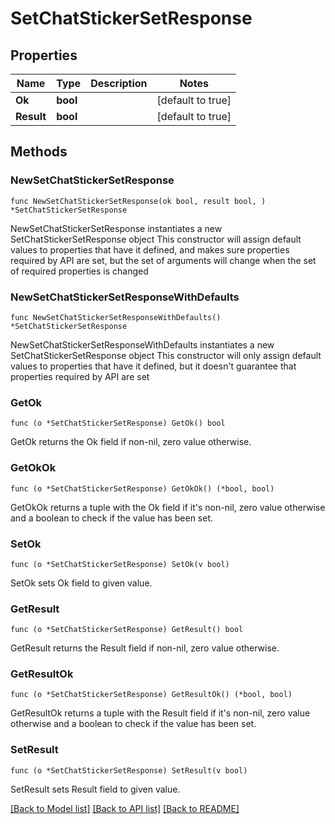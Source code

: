 # SetChatStickerSetResponse

## Properties

Name | Type | Description | Notes
------------ | ------------- | ------------- | -------------
**Ok** | **bool** |  | [default to true]
**Result** | **bool** |  | [default to true]

## Methods

### NewSetChatStickerSetResponse

`func NewSetChatStickerSetResponse(ok bool, result bool, ) *SetChatStickerSetResponse`

NewSetChatStickerSetResponse instantiates a new SetChatStickerSetResponse object
This constructor will assign default values to properties that have it defined,
and makes sure properties required by API are set, but the set of arguments
will change when the set of required properties is changed

### NewSetChatStickerSetResponseWithDefaults

`func NewSetChatStickerSetResponseWithDefaults() *SetChatStickerSetResponse`

NewSetChatStickerSetResponseWithDefaults instantiates a new SetChatStickerSetResponse object
This constructor will only assign default values to properties that have it defined,
but it doesn't guarantee that properties required by API are set

### GetOk

`func (o *SetChatStickerSetResponse) GetOk() bool`

GetOk returns the Ok field if non-nil, zero value otherwise.

### GetOkOk

`func (o *SetChatStickerSetResponse) GetOkOk() (*bool, bool)`

GetOkOk returns a tuple with the Ok field if it's non-nil, zero value otherwise
and a boolean to check if the value has been set.

### SetOk

`func (o *SetChatStickerSetResponse) SetOk(v bool)`

SetOk sets Ok field to given value.


### GetResult

`func (o *SetChatStickerSetResponse) GetResult() bool`

GetResult returns the Result field if non-nil, zero value otherwise.

### GetResultOk

`func (o *SetChatStickerSetResponse) GetResultOk() (*bool, bool)`

GetResultOk returns a tuple with the Result field if it's non-nil, zero value otherwise
and a boolean to check if the value has been set.

### SetResult

`func (o *SetChatStickerSetResponse) SetResult(v bool)`

SetResult sets Result field to given value.



[[Back to Model list]](../README.md#documentation-for-models) [[Back to API list]](../README.md#documentation-for-api-endpoints) [[Back to README]](../README.md)


